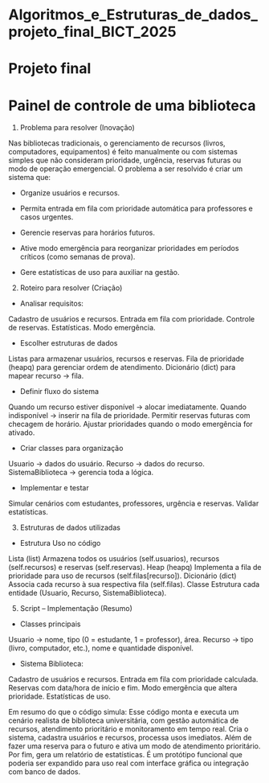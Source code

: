 # Algoritmos_e_Estruturas_de_dados_projeto_final_BICT_2025

# Projeto final

# Painel de controle de uma biblioteca

1. Problema para resolver (Inovação)
   
 Nas bibliotecas tradicionais, o gerenciamento de recursos (livros, computadores, equipamentos) é feito manualmente ou com sistemas simples que não consideram prioridade, urgência, reservas futuras ou modo de operação emergencial.
O problema a ser resolvido é criar um sistema que:

- Organize usuários e recursos.

- Permita entrada em fila com prioridade automática para professores e casos urgentes.

- Gerencie reservas para horários futuros.

- Ative modo emergência para reorganizar prioridades em períodos críticos (como semanas de prova).

- Gere estatísticas de uso para auxiliar na gestão.
  


2. Roteiro para resolver (Criação)
   
- Analisar requisitos:

Cadastro de usuários e recursos.
Entrada em fila com prioridade.
Controle de reservas.
Estatísticas.
Modo emergência.

- Escolher estruturas de dados

Listas para armazenar usuários, recursos e reservas.
Fila de prioridade (heapq) para gerenciar ordem de atendimento.
Dicionário (dict) para mapear recurso → fila.

- Definir fluxo do sistema

Quando um recurso estiver disponível → alocar imediatamente.
Quando indisponível → inserir na fila de prioridade.
Permitir reservas futuras com checagem de horário.
Ajustar prioridades quando o modo emergência for ativado.

- Criar classes para organização

Usuario → dados do usuário.
Recurso → dados do recurso.
SistemaBiblioteca → gerencia toda a lógica.

- Implementar e testar

Simular cenários com estudantes, professores, urgência e reservas.
Validar estatísticas.



3. Estruturas de dados utilizadas
   
- Estrutura	Uso no código
  
Lista (list)	Armazena todos os usuários (self.usuarios), recursos (self.recursos) e reservas (self.reservas).
Heap (heapq)	Implementa a fila de prioridade para uso de recursos (self.filas[recurso]).
Dicionário (dict)	Associa cada recurso à sua respectiva fila (self.filas).
Classe	Estrutura cada entidade (Usuario, Recurso, SistemaBiblioteca).



5. Script – Implementação (Resumo)
   
- Classes principais
  
Usuario → nome, tipo (0 = estudante, 1 = professor), área.
Recurso → tipo (livro, computador, etc.), nome e quantidade disponível.

- Sistema Biblioteca:

Cadastro de usuários e recursos.
Entrada em fila com prioridade calculada.
Reservas com data/hora de início e fim.
Modo emergência que altera prioridade.
Estatísticas de uso.

 Em resumo do que o código simula: Esse código monta e executa um cenário realista de biblioteca universitária, com gestão automática de recursos, atendimento prioritário e monitoramento em tempo real. Cria o sistema, cadastra usuários e recursos, processa usos imediatos. Além de fazer uma reserva para o futuro e ativa um modo de atendimento prioritário. Por fim, gera um relatório de estatísticas. É um protótipo funcional que poderia ser expandido para uso real com interface gráfica ou integração com banco de dados.

